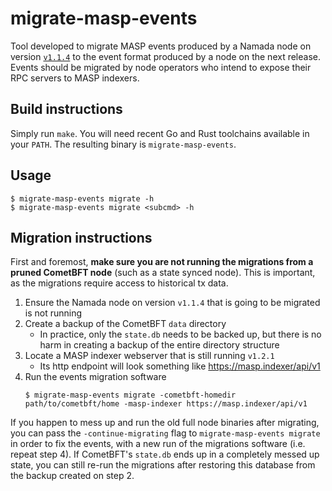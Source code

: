 # migrate-masp-events

Tool developed to migrate MASP events produced by a Namada node
on version [`v1.1.4`](https://github.com/anoma/namada/releases/tag/v1.1.4)
to the event format produced by a node on the next release. Events should be
migrated by node operators who intend to expose their RPC servers to
MASP indexers.

## Build instructions

Simply run `make`. You will need recent Go and Rust toolchains
available in your `PATH`. The resulting binary is `migrate-masp-events`.

## Usage

    $ migrate-masp-events migrate -h
    $ migrate-masp-events migrate <subcmd> -h

## Migration instructions

First and foremost, **make sure you are not running the migrations
from a pruned CometBFT node** (such as a state synced node). This is
important, as the migrations require access to historical tx data.

1. Ensure the Namada node on version `v1.1.4` that is going to
   be migrated is not running
2. Create a backup of the CometBFT `data` directory
    - In practice, only the `state.db` needs to be backed up,
      but there is no harm in creating a backup of the entire
      directory structure
3. Locate a MASP indexer webserver that is still running `v1.2.1`
    - Its http endpoint will look something like <https://masp.indexer/api/v1>
4. Run the events migration software
    ```
    $ migrate-masp-events migrate -cometbft-homedir path/to/cometbft/home -masp-indexer https://masp.indexer/api/v1
    ```

If you happen to mess up and run the old full node binaries after migrating,
you can pass the `-continue-migrating` flag to `migrate-masp-events migrate`
in order to fix the events, with a new run of the migrations software (i.e.
repeat step 4). If CometBFT's `state.db` ends up in a completely messed up
state, you can still re-run the migrations after restoring this database
from the backup created on step 2.
